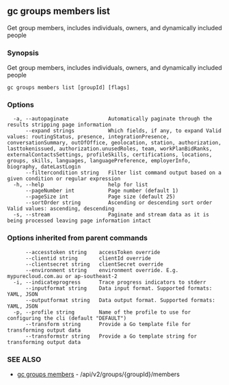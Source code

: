 ## gc groups members list

Get group members, includes individuals, owners, and dynamically included people

### Synopsis

Get group members, includes individuals, owners, and dynamically included people

```
gc groups members list [groupId] [flags]
```

### Options

```
  -a, --autopaginate             Automatically paginate through the results stripping page information
      --expand strings           Which fields, if any, to expand Valid values: routingStatus, presence, integrationPresence, conversationSummary, outOfOffice, geolocation, station, authorization, lasttokenissued, authorization.unusedRoles, team, workPlanBidRanks, externalContactsSettings, profileSkills, certifications, locations, groups, skills, languages, languagePreference, employerInfo, biography, dateLastLogin
      --filtercondition string   Filter list command output based on a given condition or regular expression
  -h, --help                     help for list
      --pageNumber int           Page number (default 1)
      --pageSize int             Page size (default 25)
      --sortOrder string         Ascending or descending sort order Valid values: ascending, descending
  -s, --stream                   Paginate and stream data as it is being processed leaving page information intact
```

### Options inherited from parent commands

```
      --accesstoken string    accessToken override
      --clientid string       clientId override
      --clientsecret string   clientSecret override
      --environment string    environment override. E.g. mypurecloud.com.au or ap-southeast-2
  -i, --indicateprogress      Trace progress indicators to stderr
      --inputformat string    Data input format. Supported formats: YAML, JSON
      --outputformat string   Data output format. Supported formats: YAML, JSON
  -p, --profile string        Name of the profile to use for configuring the cli (default "DEFAULT")
      --transform string      Provide a Go template file for transforming output data
      --transformstr string   Provide a Go template string for transforming output data
```

### SEE ALSO

* [gc groups members](gc_groups_members.html)	 - /api/v2/groups/{groupId}/members


